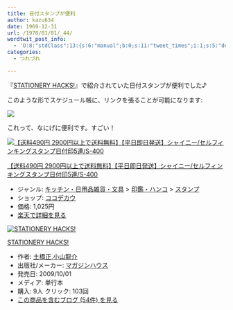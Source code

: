 ```yaml
---
title: 日付スタンプが便利
author: kazu634
date: 1969-12-31
url: /1970/01/01/_44/
wordtwit_post_info:
  - 'O:8:"stdClass":13:{s:6:"manual";b:0;s:11:"tweet_times";i:1;s:5:"delay";i:0;s:7:"enabled";i:1;s:10:"separation";s:2:"60";s:7:"version";s:3:"3.7";s:14:"tweet_template";b:0;s:6:"status";i:2;s:6:"result";a:0:{}s:13:"tweet_counter";i:2;s:13:"tweet_log_ids";a:1:{i:0;i:4889;}s:9:"hash_tags";a:0:{}s:8:"accounts";a:1:{i:0;s:7:"kazu634";}}'
categories:
  - つれづれ

---
```

<div class="section">
<p>
    『<a href="http://d.hatena.ne.jp/asin/4838720289" onclick="__gaTracker('send', 'event', 'outbound-article', 'http://d.hatena.ne.jp/asin/4838720289', 'STATIONERY HACKS!');">STATIONERY HACKS!</a>』で紹介されていた日付スタンプが便利でした♪
</p>
  
<p>
    このような形でスケジュール帳に、リンクを張ることが可能になります:
</p>
  
<p>
<center>
</center>
</p>
  
<p>
<a href="http://flickr.com/photos/42332031@N02/4060392233/" onclick="__gaTracker('send', 'event', 'outbound-article', 'http://flickr.com/photos/42332031@N02/4060392233/', '');" title="ひづけスタンプ"><img src="http://farm4.static.flickr.com/3522/4060392233_eb4a0be95b.jpg" /></a>
</p></p> 
  
<p>
    これって、なにげに便利です。すごい！
</p></p> 
  
<div class="hatena-asin-detail hatena-rakuten-detail">
<a href="http://d.hatena.ne.jp/rakuten/cocodecow/10015175" onclick="__gaTracker('send', 'event', 'outbound-article', 'http://d.hatena.ne.jp/rakuten/cocodecow/10015175', '');"><img src="http://thumbnail.image.rakuten.co.jp/@0_mall/cocodecow/cabinet/045/623713.jpg?_ex=128x128" class="hatena-asin-detail-image" alt="【送料490円 2900円以上で送料無料】【平日即日発送】シャイニー/セルフィンキングスタンプ日付印5連/S-400" title="【送料490円 2900円以上で送料無料】【平日即日発送】シャイニー/セルフィンキングスタンプ日付印5連/S-400" /></a></p> 
    
<div class="hatena-asin-detail-info">
<p class="hatena-asin-detail-title">
<a href="http://d.hatena.ne.jp/rakuten/cocodecow/10015175" onclick="__gaTracker('send', 'event', 'outbound-article', 'http://d.hatena.ne.jp/rakuten/cocodecow/10015175', '【送料490円 2900円以上で送料無料】【平日即日発送】シャイニー/セルフィンキングスタンプ日付印5連/S-400');">【送料490円 2900円以上で送料無料】【平日即日発送】シャイニー/セルフィンキングスタンプ日付印5連/S-400</a>
</p>
      
<ul>
<li>
<span class="hatena-asin-detail-label">ジャンル:</span> <a href="http://hb.afl.rakuten.co.jp/hgc/03dc3250.fca9e043.03dc3251.3135e3f9/?pc=http%3A%2F%2Fbeta.directory.rakuten.co.jp%2Frms%2Fsd%2Fdirectory%2Fvc%2Fs1tz215783%2F" onclick="__gaTracker('send', 'event', 'outbound-article', 'http://hb.afl.rakuten.co.jp/hgc/03dc3250.fca9e043.03dc3251.3135e3f9/?pc=http%3A%2F%2Fbeta.directory.rakuten.co.jp%2Frms%2Fsd%2Fdirectory%2Fvc%2Fs1tz215783%2F', 'キッチン・日用品雑貨・文具');" target="_blank">キッチン・日用品雑貨・文具</a> > <a href="http://hb.afl.rakuten.co.jp/hgc/03dc3250.fca9e043.03dc3251.3135e3f9/?pc=http%3A%2F%2Fbeta.directory.rakuten.co.jp%2Frms%2Fsd%2Fdirectory%2Fvc%2Fs1tz111173%2F" onclick="__gaTracker('send', 'event', 'outbound-article', 'http://hb.afl.rakuten.co.jp/hgc/03dc3250.fca9e043.03dc3251.3135e3f9/?pc=http%3A%2F%2Fbeta.directory.rakuten.co.jp%2Frms%2Fsd%2Fdirectory%2Fvc%2Fs1tz111173%2F', '印鑑・ハンコ');" target="_blank">印鑑・ハンコ</a> > <a href="http://hb.afl.rakuten.co.jp/hgc/03dc3250.fca9e043.03dc3251.3135e3f9/?pc=http%3A%2F%2Fbeta.directory.rakuten.co.jp%2Frms%2Fsd%2Fdirectory%2Fvc%2Fs1tz111177%2F" onclick="__gaTracker('send', 'event', 'outbound-article', 'http://hb.afl.rakuten.co.jp/hgc/03dc3250.fca9e043.03dc3251.3135e3f9/?pc=http%3A%2F%2Fbeta.directory.rakuten.co.jp%2Frms%2Fsd%2Fdirectory%2Fvc%2Fs1tz111177%2F', 'スタンプ');" target="_blank">スタンプ</a>
</li>
<li>
<span class="hatena-asin-detail-label">ショップ:</span> <a href="http://hb.afl.rakuten.co.jp/hgc/03dc3250.fca9e043.03dc3251.3135e3f9/?pc=http%3A%2F%2Fwww.rakuten.co.jp%2Fcocodecow%2F" onclick="__gaTracker('send', 'event', 'outbound-article', 'http://hb.afl.rakuten.co.jp/hgc/03dc3250.fca9e043.03dc3251.3135e3f9/?pc=http%3A%2F%2Fwww.rakuten.co.jp%2Fcocodecow%2F', 'ココデカウ');" target="_blank">ココデカウ</a>
</li>
<li>
<span class="hatena-asin-detail-label">価格:</span> 1,025円
</li>
<li>
<a href="http://hb.afl.rakuten.co.jp/hgc/03dc3250.fca9e043.03dc3251.3135e3f9/?pc=http%3A%2F%2Fitem.rakuten.co.jp%2Fcocodecow%2F765821%2F&m=http%3A%2F%2Fm.rakuten.co.jp%2Fcocodecow%2Fi%2F10015175%2F" onclick="__gaTracker('send', 'event', 'outbound-article', 'http://hb.afl.rakuten.co.jp/hgc/03dc3250.fca9e043.03dc3251.3135e3f9/?pc=http%3A%2F%2Fitem.rakuten.co.jp%2Fcocodecow%2F765821%2F&m=http%3A%2F%2Fm.rakuten.co.jp%2Fcocodecow%2Fi%2F10015175%2F', '楽天で詳細を見る');" target="_blank">楽天で詳細を見る</a>
</li>
</ul>
</div>
    
<div class="hatena-asin-detail-foot">
</div>
</div>
  
<div class="hatena-asin-detail">
<a href="http://www.amazon.co.jp/dp/4838720289/?tag=hatena_st1-22&ascsubtag=d-7ibv" onclick="__gaTracker('send', 'event', 'outbound-article', 'http://www.amazon.co.jp/dp/4838720289/?tag=hatena_st1-22&ascsubtag=d-7ibv', '');"><img src="https://images-na.ssl-images-amazon.com/images/I/41rHfhirvzL._SL160_.jpg" class="hatena-asin-detail-image" alt="STATIONERY HACKS!" title="STATIONERY HACKS!" /></a></p> 
    
<div class="hatena-asin-detail-info">
<p class="hatena-asin-detail-title">
<a href="http://www.amazon.co.jp/dp/4838720289/?tag=hatena_st1-22&ascsubtag=d-7ibv" onclick="__gaTracker('send', 'event', 'outbound-article', 'http://www.amazon.co.jp/dp/4838720289/?tag=hatena_st1-22&ascsubtag=d-7ibv', 'STATIONERY HACKS!');">STATIONERY HACKS!</a>
</p>
      
<ul>
<li>
<span class="hatena-asin-detail-label">作者:</span> <a href="http://d.hatena.ne.jp/keyword/%C5%DA%B6%B6%C0%B5" onclick="__gaTracker('send', 'event', 'outbound-article', 'http://d.hatena.ne.jp/keyword/%C5%DA%B6%B6%C0%B5', '土橋正');" class="keyword">土橋正</a>,<a href="http://d.hatena.ne.jp/keyword/%BE%AE%BB%B3%CE%B6%B2%F0" onclick="__gaTracker('send', 'event', 'outbound-article', 'http://d.hatena.ne.jp/keyword/%BE%AE%BB%B3%CE%B6%B2%F0', '小山龍介');" class="keyword">小山龍介</a>
</li>
<li>
<span class="hatena-asin-detail-label">出版社/メーカー:</span> <a href="http://d.hatena.ne.jp/keyword/%A5%DE%A5%AC%A5%B8%A5%F3%A5%CF%A5%A6%A5%B9" onclick="__gaTracker('send', 'event', 'outbound-article', 'http://d.hatena.ne.jp/keyword/%A5%DE%A5%AC%A5%B8%A5%F3%A5%CF%A5%A6%A5%B9', 'マガジンハウス');" class="keyword">マガジンハウス</a>
</li>
<li>
<span class="hatena-asin-detail-label">発売日:</span> 2009/10/01
</li>
<li>
<span class="hatena-asin-detail-label">メディア:</span> 単行本
</li>
<li>
<span class="hatena-asin-detail-label">購入</span>: 9人 <span class="hatena-asin-detail-label">クリック</span>: 103回
</li>
<li>
<a href="http://d.hatena.ne.jp/asin/4838720289" onclick="__gaTracker('send', 'event', 'outbound-article', 'http://d.hatena.ne.jp/asin/4838720289', 'この商品を含むブログ (54件) を見る');" target="_blank">この商品を含むブログ (54件) を見る</a>
</li>
</ul>
</div>
    
<div class="hatena-asin-detail-foot">
</div>
</div>
</div>

